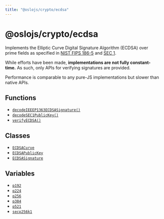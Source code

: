 ```yaml
---
title: "@oslojs/crypto/ecdsa"
---
```


# @oslojs/crypto/ecdsa

Implements the Elliptic Curve Digital Signature Algorithm (ECDSA) over prime fields as specified in [NIST FIPS 186-5](https://csrc.nist.gov/pubs/fips/186-5/final) and [SEC 1](https://www.secg.org/sec1-v2.pdf).

While efforts have been made, **implementations are not fully constant-time.** As such, only APIs for verifying signatures are provided.

Performance is comparable to any pure-JS implementations but slower than native APIs.

## Functions

- [`decodeIEEEP1363ECDSASignature()`](/reference/ecdsa/decodeIEEEP1363ECDSASignature)
- [`decodeSEC1PublicKey()`](/reference/ecdsa/decodeSEC1PublicKey)
- [`verifyECDSA()`](/reference/ecdsa/verifyECDSA/verifyECDSA)

## Classes

- [`ECDSACurve`](/reference/ecdsa/ECDSACurve)
- [`ECDSAPublicKey`](/reference/ecdsa/ECDSAPublicKey)
- [`ECDSASignature`](/reference/ecdsa/ECDSASignature)

## Variables

- [`p192`](/reference/ecdsa/p192)
- [`p224`](/reference/ecdsa/p224)
- [`p256`](/reference/ecdsa/p256)
- [`p384`](/reference/ecdsa/p384)
- [`p521`](/reference/ecdsa/p521)
- [`secp256k1`](/reference/ecdsa/secp256k1)
